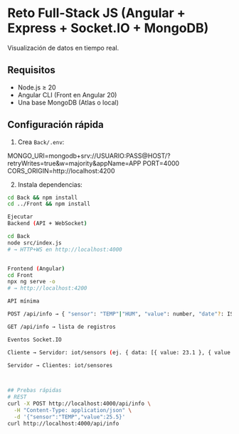 ﻿# Reto Full-Stack JS (Angular + Express + Socket.IO + MongoDB)

Visualización de datos en tiempo real.

## Requisitos
- Node.js ≥ 20
- Angular CLI (Front en Angular 20)
- Una base MongoDB (Atlas o local)

## Configuración rápida
1) Crea `Back/.env`:

MONGO_URI=mongodb+srv://USUARIO:PASS@HOST/?retryWrites=true&w=majority&appName=APP
PORT=4000
CORS_ORIGIN=http://localhost:4200


2) Instala dependencias:
```bash
cd Back && npm install
cd ../Front && npm install

Ejecutar
Backend (API + WebSocket)

cd Back
node src/index.js
# → HTTP+WS en http://localhost:4000


Frontend (Angular)
cd Front
npx ng serve -o
# → http://localhost:4200

API mínima

POST /api/info → { "sensor": "TEMP"|"HUM", "value": number, "date"?: ISO }

GET /api/info → lista de registros

Eventos Socket.IO

Cliente → Servidor: iot/sensors (ej. { data: [{ value: 23.1 }, { value: 60.2 }] })

Servidor → Clientes: iot/sensores



## Prebas rápidas
# REST
curl -X POST http://localhost:4000/api/info \
  -H "Content-Type: application/json" \
  -d '{"sensor":"TEMP","value":25.5}'
curl http://localhost:4000/api/info

